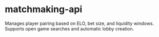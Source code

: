 # matchmaking-api
Manages player pairing based on ELO, bet size, and liquidity windows. Supports open game searches and automatic lobby creation.
